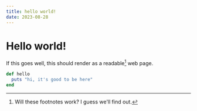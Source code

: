```yaml
---
title: hello world!
date: 2023-08-28
---
```


# Hello world!

If this goes well, this should render as a readable[^1] web page.

```ruby
def hello
  puts "hi, it's good to be here"
end
```

[^1]: Will these footnotes work? I guess we'll find out.
